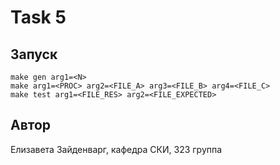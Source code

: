 # Task 5

## Запуск

`make gen arg1=<N>`       
`make arg1=<PROC> arg2=<FILE_A> arg3=<FILE_B> arg4=<FILE_C>`   
`make test arg1=<FILE_RES> arg2=<FILE_EXPECTED>`   

## Автор

Елизавета Зайденварг, кафедра СКИ, 323 группа